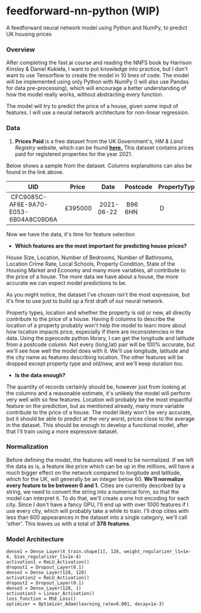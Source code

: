 # feedforward-nn-python (WIP)
A feedforward neural network model using Python and NumPy, to predict UK housing prices 

### Overview

After completing the fast.ai course and reading the NNFS book by Harrison Kinsley & Daniel Kukieła, I want to
put knowledge into practice, but I don't want to use Tensorflow to create the model in 10 lines of code. The model will
be implemented using only Python with NumPy (I will also use Pandas for data pre-processing), which will encourage a
better understanding of how the model really works, without abstracting every function. 

The model will try to predict
the price of a house, given some input of features. I will use a neural network architecture for non-linear regression.


### Data
1. **Prices Paid** is a free dataset from the UK Government's, _HM & Land Registry_ website, which can be found [**here.**](https://www.gov.uk/guidance/about-the-price-paid-data#data-excluded-from-price-paid-data)
This dataset contains prices paid for registered properties for the 
year 2021. 

Below shows a sample from the dataset. Columns explanations can also be found in the link above.


<table class="sample">
	<thead>
	<tr>
		<th>UID</th>
		<th>Price</th>
		<th>Date</th>
		<th>Postcode</th>
		<th>PropertyType</th>
		<th>Old/New</th>
		<th>Duration</th>
		<th>PAON</th>
		<th>SAON</th>
		<th>Street</th>
		<th>Locality</th>
		<th>Town/City</th>
		<th>District</th>
		<th>County</th>
		<th>PPD</th>
		<th>Status</th>
	</tr>
	</thead>
	<tbody>
	<tr>
		<td>&nbsp;CFC9085C-AF6E-9A70-E053-6B04A8C09D6A</td>
		<td>&nbsp;£395000</td>
		<td>&nbsp;2021-06-22</td>
		<td>&nbsp;B96 6HN</td>
		<td>&nbsp;D</td>
		<td>&nbsp;N</td>
		<td>&nbsp;F</td>
		<td>&nbsp;1</td>
		<td>&nbsp;NULL</td>
		<td>&nbsp;HIGH STREET</td>
		<td>&nbsp;FECKENHAM</td>
		<td>&nbsp;REDDITCH</td>
		<td>&nbsp;REDDITCH</td>
		<td>&nbsp;WORCESTERSHIRE</td>
		<td>&nbsp;A</td>
		<td>&nbsp;A</td>
	</tr>
    </tbody>
</table>

Now we have the data, it's time for feature selection

 - **Which features are the most important for predicting house prices?**


House Size, Location, Number of Bedrooms, Number of Bathrooms, Location Crime Rate, Local Schools, Property Condition,
State of the Housing Market and Economy and many more variables, all contribute to the price of a house. The more data
we have about a house, the more accurate we can expect model predictions to be. 



As you might notice, the dataset I've chosen isn't the most expressive, but it's fine to use just to build up a first 
draft of our neural network.


Property types, location and whether the property is old or new, all directly contribute to the price of a house.
Having 6 columns to describe the location of a property probably won't help the model to learn more about how location
impacts price, especially if there are inconsistencies in the data. Using the pgeocode python library, I can get the
longitude and latitude from a postcode column. Not every (long,lat) pair will be 100% accurate, but we'll see how well 
the model does with it. We'll use longitude, latitude and the city name as features describing location. The other
features will be dropped except property type and old/new, and we'll keep duration too. 

 - **Is the data enough?**

The quantity of records certainly should be, however just from looking at the columns and a reasonable estimate, it's
unlikely the model will perform very well with so few features. Location will probably be the most impactful feature on
the prediction, but as mentioned already, many more variable contribute to the price of a house. The model likely won't
be very accurate, but it should be able to predict at the very worst, prices close to the average in the dataset. This
should be enough to develop a functional model, after that I'll train using a more expressive dataset.


### Normalization

Before defining the model, the features will need to be normalized. If we left the data as is, a feature like price
which can be up in the millions, will have a much bigger effect on the network compared to longitude and latitude, which
for the UK, will generally be an integer below 60. **We'll normalize every feature to be between 0 and 1.** Cities are 
currently described by a string, we need to convert the string into a numerical form, so that the model can interpret
it. To do that, we'll create a one hot encoding for each city. Since I don't have a fancy GPU, I'll end up with over
1000 features if I use every city, which will probably take a while to train. I'll drop cities with less than 600
appearances in the dataset into a single category, we'll call 'other'. This leaves us with a total of **378** **features**. 


### Model Architecture

    dense1 = Dense_Layer(X_train.shape[1], 128, weight_regularizer_l1=1e-4, bias_regularizer_l1=1e-4)
    activation1 = ReLU_Activation()
    dropout1 = Dropout_Layer(0.1)
    dense2 = Dense_Layer(128, 128)
    activation2 = ReLU_Activation()
    dropout2 = Dropout_Layer(0.1)
    dense3 = Dense_Layer(128, 1)
    activation3 = Linear_Activation()
    loss_function = MSE_Loss()
    optimizer = Optimizer_Adam(learning_rate=0.001, decay=1e-3)

